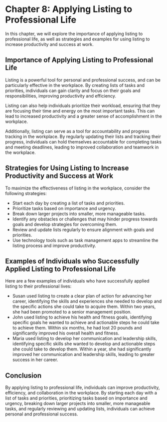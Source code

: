 Chapter 8: Applying Listing to Professional Life
================================================

In this chapter, we will explore the importance of applying listing to professional life, as well as strategies and examples for using listing to increase productivity and success at work.

Importance of Applying Listing to Professional Life
---------------------------------------------------

Listing is a powerful tool for personal and professional success, and can be particularly effective in the workplace. By creating lists of tasks and priorities, individuals can gain clarity and focus on their goals and responsibilities, improving productivity and efficiency.

Listing can also help individuals prioritize their workload, ensuring that they are focusing their time and energy on the most important tasks. This can lead to increased productivity and a greater sense of accomplishment in the workplace.

Additionally, listing can serve as a tool for accountability and progress tracking in the workplace. By regularly updating their lists and tracking their progress, individuals can hold themselves accountable for completing tasks and meeting deadlines, leading to improved collaboration and teamwork in the workplace.

Strategies for Using Listing to Increase Productivity and Success at Work
-------------------------------------------------------------------------

To maximize the effectiveness of listing in the workplace, consider the following strategies:

* Start each day by creating a list of tasks and priorities.
* Prioritize tasks based on importance and urgency.
* Break down larger projects into smaller, more manageable tasks.
* Identify any obstacles or challenges that may hinder progress towards goals and develop strategies for overcoming them.
* Review and update lists regularly to ensure alignment with goals and priorities.
* Use technology tools such as task management apps to streamline the listing process and improve productivity.

Examples of Individuals who Successfully Applied Listing to Professional Life
-----------------------------------------------------------------------------

Here are a few examples of individuals who have successfully applied listing to their professional lives:

* Susan used listing to create a clear plan of action for advancing her career, identifying the skills and experiences she needed to develop and the specific actions she could take to acquire them. Within two years, she had been promoted to a senior management position.
* John used listing to achieve his health and fitness goals, identifying specific goals he wanted to achieve and actionable steps he could take to achieve them. Within six months, he had lost 20 pounds and significantly improved his overall health and fitness.
* Maria used listing to develop her communication and leadership skills, identifying specific skills she wanted to develop and actionable steps she could take to develop them. Within a year, she had significantly improved her communication and leadership skills, leading to greater success in her career.

Conclusion
----------

By applying listing to professional life, individuals can improve productivity, efficiency, and collaboration in the workplace. By starting each day with a list of tasks and priorities, prioritizing tasks based on importance and urgency, breaking down larger projects into smaller, more manageable tasks, and regularly reviewing and updating lists, individuals can achieve personal and professional success.
